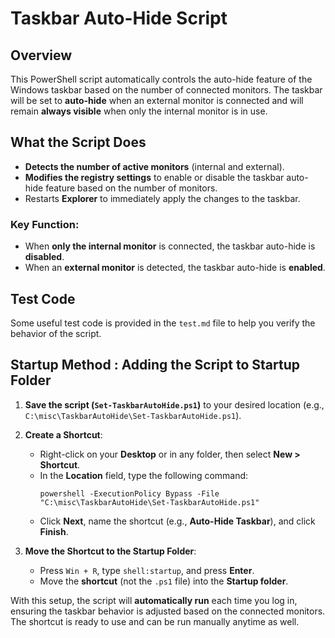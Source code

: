 # Taskbar Auto-Hide Script

## Overview
This PowerShell script automatically controls the auto-hide feature of the Windows taskbar based on the number of connected monitors. The taskbar will be set to **auto-hide** when an external monitor is connected and will remain **always visible** when only the internal monitor is in use.

## What the Script Does
- **Detects the number of active monitors** (internal and external).
- **Modifies the registry settings** to enable or disable the taskbar auto-hide feature based on the number of monitors.
- Restarts **Explorer** to immediately apply the changes to the taskbar.

### Key Function:
- When **only the internal monitor** is connected, the taskbar auto-hide is **disabled**.
- When an **external monitor** is detected, the taskbar auto-hide is **enabled**.
  
## Test Code
Some useful test code is provided in the `test.md` file to help you verify the behavior of the script.

## Startup Method : Adding the Script to Startup Folder

1. **Save the script (`Set-TaskbarAutoHide.ps1`)** to your desired location (e.g., `C:\misc\TaskbarAutoHide\Set-TaskbarAutoHide.ps1`).

2. **Create a Shortcut**:
   - Right-click on your **Desktop** or in any folder, then select **New > Shortcut**.
   - In the **Location** field, type the following command:
     ```
     powershell -ExecutionPolicy Bypass -File "C:\misc\TaskbarAutoHide\Set-TaskbarAutoHide.ps1"
     ```
   - Click **Next**, name the shortcut (e.g., **Auto-Hide Taskbar**), and click **Finish**.

3. **Move the Shortcut to the Startup Folder**:
   - Press `Win + R`, type `shell:startup`, and press **Enter**.
   - Move the **shortcut** (not the `.ps1` file) into the **Startup folder**.

With this setup, the script will **automatically run** each time you log in, ensuring the taskbar behavior is adjusted based on the connected monitors. The shortcut is ready to use and can be run manually anytime as well.

